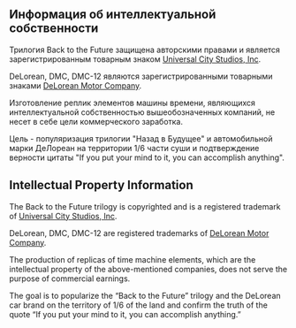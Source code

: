 ## Информация об интеллектуальной собственности

Трилогия Back to the Future защищена авторскими правами и является зарегистрированным товарным знaком [Universal City Studios, Inc](http://universalpictures.com/).

DeLorean, DMC, DMC-12 являются зарегистрированными товарными знаками [DeLorean Motor Company](http://delorean.com/).

Изготовление реплик элементов машины времени, являющихся интеллектуальной собственностью вышеобозначенных компаний, не несет в себе цели коммерческого заработка. 

Цель - популяризация трилогии "Назад в Будущее" и автомобильной марки ДеЛореан на территории 1/6 части суши и подтверждение верности цитаты "If you put your mind to it, you can accomplish anything".




## Intellectual Property Information

The Back to the Future trilogy is copyrighted and is a registered trademark of [Universal City Studios, Inc](http://universalpictures.com/).

DeLorean, DMC, DMC-12 are registered trademarks of [DeLorean Motor Company](http://delorean.com/).

The production of replicas of time machine elements, which are the intellectual property of the above-mentioned companies, does not serve the purpose of commercial earnings.

The goal is to popularize the “Back to the Future” trilogy and the DeLorean car brand on the territory of 1/6 of the land and confirm the truth of the quote “If you put your mind to it, you can accomplish anything.”
